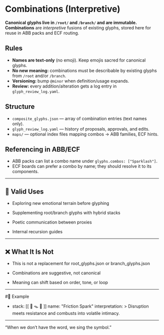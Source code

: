 # Combinations (Interpretive)

**Canonical glyphs live in `/root/` and `/branch/` and are immutable.**  
**Combinations** are *interpretive* fusions of existing glyphs, stored here for reuse in ABB packs and ECF routing.

## Rules
- **Names are text-only** (no emoji). Keep emojis sacred for canonical glyphs.
- **No new meaning:** combinations must be describable by existing glyphs from `/root` and/or `/branch`.
- **Versioning:** bump `@minor` when definition/usage expands.
- **Review:** every addition/alteration gets a log entry in `glyph_review_log.yaml`.

## Structure
- `composite_glyphs.json` — array of combination entries (text names only).
- `glyph_review_log.yaml` — history of proposals, approvals, and edits.
- `maps/` — optional index files mapping combos → ABB families, ECF hints.

## Referencing in ABB/ECF
- ABB packs can list a combo name under `glyphs.combos: ["Sparklash"]`.
- ECF boards can prefer a combo by name; they should resolve it to its components.


---

## 🧷 Valid Uses
- Exploring new emotional terrain before glyphing

- Supplementing root/branch glyphs with hybrid stacks

- Poetic communication between proxies

- Internal recursion guides

---

## ❌ What It Is Not
- This is not a replacement for root_glyphs.json or branch_glyphs.json

- Combinations are suggestive, not canonical

- Meaning can shift based on order, tone, or loop

---

#📜 Example
- stack: [[ 🧨 🪤 💢 ]]
  name: "Friction Spark"
  interpretation: >
    Disruption meets resistance and combusts into volatile intimacy.
---
“When we don’t have the word, we sing the symbol.”
